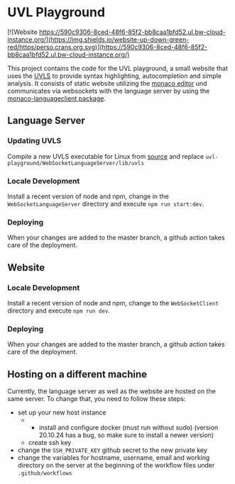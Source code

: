 # UVL Playground

[![Website https://590c9306-8ced-48f6-85f2-bb8caa1bfd52.ul.bw-cloud-instance.org/](https://img.shields.io/website-up-down-green-red/https/perso.crans.org.svg)](https://590c9306-8ced-48f6-85f2-bb8caa1bfd52.ul.bw-cloud-instance.org/)

This project contains the code for the UVL playground, a small website that uses the [UVLS](https://github.com/Universal-Variability-Language/uvl-lsp) to provide syntax highlighting, autocompletion and simple analysis. It consists of static website utilizing the [monaco editor](https://github.com/microsoft/monaco-editor) und communicates via websockets with the language server by using the [monaco-languageclient package](https://github.com/TypeFox/monaco-languageclient).

## Language Server

### Updating UVLS

Compile a new UVLS executable for Linux from [source](https://github.com/Universal-Variability-Language/uvl-lsp) and replace `uvl-playground/WebSocketLanguageServer/lib/uvls`

### Locale Development

Install a recent version of node and npm, change in the `WebSocketLanguageServer` directory and execute `npm run start:dev`.

### Deploying

When your changes are added to the master branch, a github action takes care of the deployment.

## Website

### Locale Development

Install a recent version of node and npm, change to the `WebSocketClient` directory and execute `npm run dev`.

### Deploying

When your changes are added to the master branch, a github action takes care of the deployment.

## Hosting on a different machine

Currently, the language server as well as the website are hosted on the same server. To change that, you need to follow these steps:

- set up your new host instance
  - - install and configure docker (must run without sudo) (version 20.10.24 has a bug, so make sure to install a newer version)
  - create ssh key
- change the `SSH_PRIVATE_KEY` github secret to the new private key
- change the variables for hostname, username, email and working directory on the server at the beginning of the workflow files under `.github/workflows`
